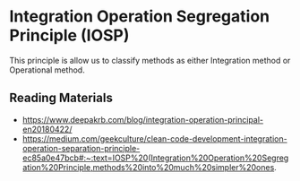 # Integration Operation Segregation Principle (IOSP)

This principle is allow us to classify methods as either Integration method or Operational method.

## Reading Materials

* https://www.deepakrb.com/blog/integration-operation-principal-en20180422/
* https://medium.com/geekculture/clean-code-development-integration-operation-separation-principle-ec85a0e47bcb#:~:text=IOSP%20(Integration%20Operation%20Segregation%20Principle,methods%20into%20much%20simpler%20ones.